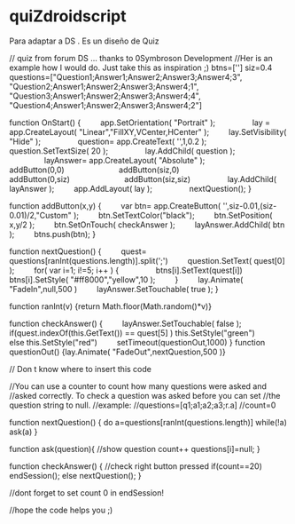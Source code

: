 # quiZdroidscript
Para adaptar a DS . Es un diseño de Quiz


// quiz from forum DS ... thanks to 0Symbroson Development
//Her is an example how I would do. Just take this as inspiration ;)
btns=['']
siz=0.4
questions=["Question1;Answer1;Answer2;Answer3;Answer4;3",
"Question2;Answer1;Answer2;Answer3;Answer4;1",
"Question3;Answer1;Answer2;Answer3;Answer4;4",
"Question4;Answer1;Answer2;Answer3;Answer4;2"]

function OnStart() {
        app.SetOrientation( "Portrait" );
        
        lay = app.CreateLayout( "Linear","FillXY,VCenter,HCenter" );
        lay.SetVisibility( "Hide" );
                question= app.CreateText( '',1,0.2 );
                question.SetTextSize( 20 );
                lay.AddChild( question );
                
                layAnswer= app.CreateLayout( "Absolute" );
                        addButton(0,0)
                        addButton(siz,0)
                        addButton(0,siz)
                        addButton(siz,siz)
                lay.AddChild( layAnswer );
        app.AddLayout( lay );
        
        nextQuestion();
}

function addButton(x,y) {
        var btn= app.CreateButton( '',siz-0.01,(siz-0.01)/2,"Custom" );
        btn.SetTextColor("black");
        btn.SetPosition( x,y/2 );
        btn.SetOnTouch( checkAnswer );
        layAnswer.AddChild( btn );
        btns.push(btn);
}

function nextQuestion() {
        quest= questions[ranInt(questions.length)].split(';')
        question.SetText( quest[0] );
        for( var i=1; i!=5; i++ ) {
                btns[i].SetText(quest[i])
                btns[i].SetStyle( "#ff8000","yellow",10 );
        }
        lay.Animate( "FadeIn",null,500 )
        layAnswer.SetTouchable( true );
}

function ranInt(v) {return Math.floor(Math.random()*v)}

function checkAnswer() {
        layAnswer.SetTouchable( false );
        if(quest.indexOf(this.GetText()) == quest[5] ) this.SetStyle("green")
        else this.SetStyle("red")
        setTimeout(questionOut,1000)
}
function questionOut() {lay.Animate( "FadeOut",nextQuestion,500 )}

// Don t know where to insert this code

//You can use a counter to count how many questions were asked and //asked correctly. To check a question was asked before you can set //the question string to null.
//example:
//questions=[q1;a1;a2;a3;r.a]
//count=0

function nextQuestion() {
    do
        a=questions[ranInt(questions.length)]
    while(!a)
    ask(a)
}

function ask(question){
    //show question
    count++
    questions[i]=null;
}

function checkAnswer() {
    //check right button pressed
    if(count==20) endSession();
    else nextQuestion();
}

//dont forget to set count 0 in endSession!

//hope the code helps you ;)
